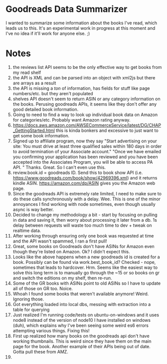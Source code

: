 # Goodreads Data Summarizer

I wanted to summarize some information about the books I've read,
which leads us to this. It's an experimental work in progress at
this moment and I've no idea if it'll work for anyone else. ;)

# Notes

1. the reviews list API seems to be the only effective way to get books from my read shelf
2. the API is XML and can be parsed into an object with xml2js but there are arrays as a result
3. the API is missing a *ton* of information, has fields for stuff like page numbers/etc. but they aren't populated
4. shelves API doesn't seem to return ASIN or any category information on the books. Perusing goodreads APIs, it seems like they don't offer any good detailed book information.
5. Going to need to find a way to look up individual book data on Amazon for categories/etc. Probably want Amazon rating anyway.
6. https://docs.aws.amazon.com/AWSECommerceService/latest/DG/CHAP_GettingStarted.html this is kinda bonkers and excessive to just want to get some book information.
7. Signed up to affiliate program, now they say "Start advertising on your site: You must drive at least three qualified sales within 180 days in order to avoid termination of your Associate account."
"Once we have emailed you confirming your application has been reviewed and you have been accepted into the Associates Program, you will be able to access PA API. " Thanks. Great. So I can't even use this.
8. review.book.id = goodreads ID. Send this to book show API (i.e. https://www.goodreads.com/book/show/42969396.xml) and it returns kindle ASIN. https://amazon.com/dp/ASIN gives you the Amazon web page.
9. Since the goodreads API is extremely rate limited, I need to make sure to do these calls synchronously with a delay. Wee. This is one of the minor annoyances I find working with node sometimes, even though usually async is way better.
10. Decided to change my methodology a bit - start by focusing on pulling in data and saving it, then worry about processing it later from a db. 1s delay between requests will waste too much time to dev + tweak on realtime data.
11. After working through ensuring only one book was requested at time and the API wasn't spammed, I ran a first pull!
12. Great, some books on Goodreads don't have ASINs for Amazon even though they're listed on Amazon. Ok? I didn't expect this.
13. Looks like the above happens when a new goodreads id is created for a book. Possibly can be found via work.best_book_id? Checked - nope, sometimes that leads to hardcover. Hrm. Seems like the easiest way to solve this long term is to manually go through the ~15 or so books on gr and switch the editions on my shelf, then re-run.
14. Some of the GR books with ASINs point to old ASINs so I have to update all of those on GR too. Noice.
15. Whoah I found some books that weren't available anymore! Weird. Ignoring those.
16. Got everything loaded into local dbs, messing with extraction into a table for querying
17. Just realized I'm running code/tests on ubuntu-on-windows and it uses node8 instead of the version of node10 I have installed on windows (duh), which explains why I've been seeing some weird es6 errors attempting various things. Fixing this!
18. First up realized how many books on the goodreads api don't have working thumbnails. This is weird since they have them on the main page for the book. Another example of their APIs being out of date. Gotta pull these from AMZ.
19. 

